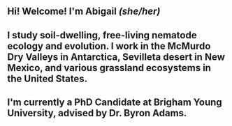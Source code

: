## Hi! Welcome! I'm Abigail _(she/her)_

## I study soil-dwelling, free-living nematode ecology and evolution. I work in the McMurdo Dry Valleys in Antarctica, Sevilleta desert in New Mexico, and various grassland ecosystems in the United States. 
## I'm currently a PhD Candidate at Brigham Young University, advised by Dr. Byron Adams. 

<!--
**aeborgmeier/aeborgmeier** is a ✨ _special_ ✨ repository because its `README.md` (this file) appears on your GitHub profile.

Here are some ideas to get you started:

- 🔭 I’m currently working on ...
- 🌱 I’m currently learning ...
- 👯 I’m looking to collaborate on ...
- 🤔 I’m looking for help with ...
- 💬 Ask me about ...
- 📫 How to reach me: ...
- 😄 Pronouns: ...
- ⚡ Fun fact: ...
-->
